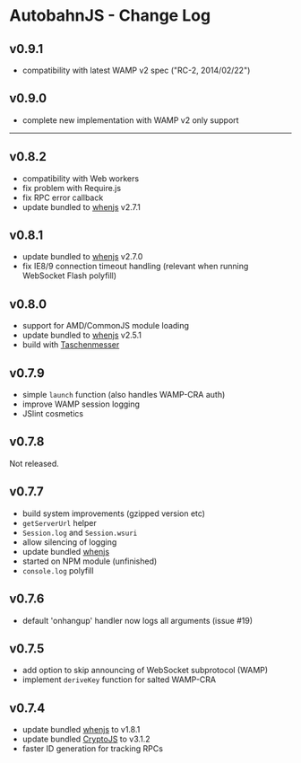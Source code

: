 # AutobahnJS - Change Log

## v0.9.1
 * compatibility with latest WAMP v2 spec ("RC-2, 2014/02/22")

## v0.9.0
 * complete new implementation with WAMP v2 only support


----------

## v0.8.2
 * compatibility with Web workers
 * fix problem with Require.js
 * fix RPC error callback
 * update bundled to [whenjs](https://github.com/cujojs/when) v2.7.1

## v0.8.1
 * update bundled to [whenjs](https://github.com/cujojs/when) v2.7.0
 * fix IE8/9 connection timeout handling (relevant when running WebSocket Flash polyfill)

## v0.8.0
 * support for AMD/CommonJS module loading
 * update bundled to [whenjs](https://github.com/cujojs/when) v2.5.1
 * build with [Taschenmesser](https://pypi.python.org/pypi/taschenmesser)

## v0.7.9
 * simple `launch` function (also handles WAMP-CRA auth)
 * improve WAMP session logging
 * JSlint cosmetics

## v0.7.8
Not released.

## v0.7.7
 * build system improvements (gzipped version etc)
 * `getServerUrl` helper
 * `Session.log` and `Session.wsuri`
 * allow silencing of logging
 * update bundled [whenjs](https://github.com/cujojs/when)
 * started on NPM module (unfinished)
 * `console.log` polyfill

## v0.7.6
 * default 'onhangup' handler now logs all arguments (issue #19)

## v0.7.5
 * add option to skip announcing of WebSocket subprotocol (WAMP)
 * implement `deriveKey` function for salted WAMP-CRA

## v0.7.4
 * update bundled [whenjs](https://github.com/cujojs/when) to v1.8.1
 * update bundled [CryptoJS](http://code.google.com/p/crypto-js/) to v3.1.2
 * faster ID generation for tracking RPCs
